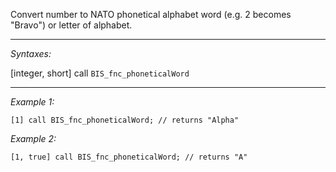 Convert number to NATO phonetical alphabet word (e.g. 2 becomes "Bravo") or letter of alphabet.


---
*Syntaxes:*

[integer, short] call `BIS_fnc_phoneticalWord`

---
*Example 1:*

```sqf
[1] call BIS_fnc_phoneticalWord; // returns "Alpha"
```

*Example 2:*

```sqf
[1, true] call BIS_fnc_phoneticalWord; // returns "A"
```